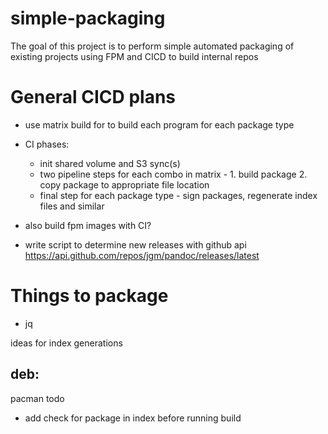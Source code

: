 # simple-packaging
The goal of this project is to perform simple automated packaging of existing projects using FPM and CICD to build internal repos 

# General CICD plans
- use matrix build for to build each program for each package type
- CI phases:
  - init shared volume and S3 sync(s)
  - two pipeline steps for each combo in matrix - 1. build package 2. copy package to appropriate file location
  - final step for each package type - sign packages, regenerate index files and similar

- also build fpm images with CI?
- write script to determine new releases with github api https://api.github.com/repos/jgm/pandoc/releases/latest

# Things to package
- jq



ideas for index generations

deb:
- 


pacman todo
- add check for package in index before running build


